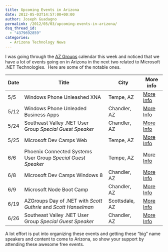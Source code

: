 ```yaml
---
title: Upcoming Events in Arizona
date: 2012-05-03T14:57:00+00:00
author: Joseph Guadagno
permalink: /2012/05/03/upcoming-events-in-arizona/
dsq_thread_id:
  - "4379692859"
categories:
  - Arizona Technology News
---
```

I was going through the [AZ Groups](http://www.azgroups.com) calendar this week and noticed that we have a lot of events going on in Arizona in the next two related to Microsoft .NET Technologies.  Here are some of the notable ones.

|Date|Title|City|More info|
|--- |--- |--- |--- |
|5/5|Windows Phone Unleashed XNA|Tempe, AZ|[More Info](http://www.winphoneunleashed.com/register?ticketType=49ec85c5-afc2-4c92-91c4-cd73af3a9453)|
|5/12|Windows Phone Unleaded Business Apps|Chandler, AZ|[More Info](http://www.winphoneunleashed.com/register?ticketType=0dd86188-b195-4c30-9285-969d81a89e18)|
|5/24|Southeast Valley .NET User Group _Special Guest Speaker_|Chandler, AZ|[More Info](http://sevdnug.org/Events/All/SEVDNUG_May_2012_Meeting_-_Intro_to_Prism.aspx)|
|5/25|Microsoft Dev Camps Web|Tempe, AZ|[More Info](https://msevents.microsoft.com/CUI/EventDetail.aspx?EventID=1032506738&culture=en-us)|
|6/6|Phoenix Connected Systems User Group _Special Guest Speaker_|Tempe, AZ|[More Info](http://pcsug.org/Home/Events)|
|6/8|Microsoft Dev Camps Windows 8|Chandler, AZ|[More Info](https://msevents.microsoft.com/CUI/EventDetail.aspx?EventID=1032507678&Culture=en-US)|
|6/9|Microsoft Node Boot Camp|Chandler, AZ|[More Info](http://www.eventbrite.com/org/1908684919)|
|6/19|AZGroups Day of .NET with _Scott Guthrie_ and _Scott Hanselman_|Scottsdale, AZ|[More Info](http://azgroups.eventday.com)|
|6/26|Southeast Valley .NET User Group _Special Guest Speaker_|Chandler, AZ|[More Info](http://sevdnug.org/events/all/SEVDNUG_June_2012_Meeting.aspx)|

A lot effort is put into organizing these events and getting these “big” name speakers and content to come to Arizona, so show your support by attending these awesome free events.